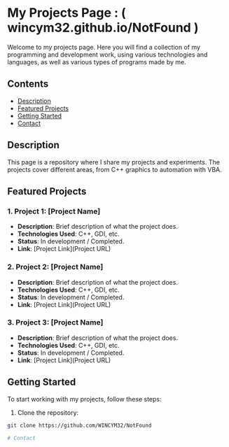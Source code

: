 # My Projects Page : ( wincym32.github.io/NotFound )

Welcome to my projects page. Here you will find a collection of my programming and development work, using various technologies and languages, as well as various types of programs made by me.

## Contents

- [Description](#description)
- [Featured Projects](#featured-projects)
- [Getting Started](#getting-started)
- [Contact](#contact)

## Description

This page is a repository where I share my projects and experiments. The projects cover different areas, from C++ graphics to automation with VBA.

## Featured Projects

### 1. Project 1: [Project Name]
- **Description**: Brief description of what the project does.
- **Technologies Used**: C++, GDI, etc.
- **Status**: In development / Completed.
- **Link**: [Project Link](Project URL)

### 2. Project 2: [Project Name]
- **Description**: Brief description of what the project does.
- **Technologies Used**: C++, GDI, etc.
- **Status**: In development / Completed.
- **Link**: [Project Link](Project URL)

### 3. Project 3: [Project Name]
- **Description**: Brief description of what the project does.
- **Technologies Used**: C++, GDI, etc.
- **Status**: In development / Completed.
- **Link**: [Project Link](Project URL)

## Getting Started

To start working with my projects, follow these steps:

1. Clone the repository:
```bash
git clone https://github.com/WINCYM32/NotFound

# Contact

